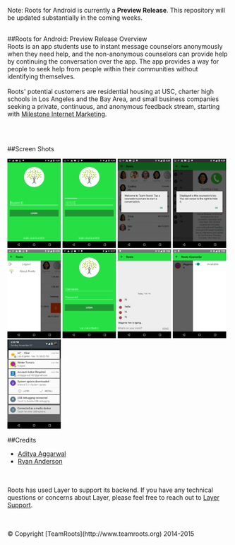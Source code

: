 




Note: Roots for Android is currently a **Preview Release**. This repository will be updated substantially in the coming weeks.
<br> <br>

##<a name="overview"></a>Roots for Android: Preview Release Overview
<br>
Roots is an app students use to instant message counselors anonymously when they need help, and the non-anonymous counselors can provide help by continuing the conversation over the app. The app provides a way for people to seek help from people within their communities without identifying themselves. <br> <br>
Roots' potential customers are residential housing at USC, charter high schools in Los Angeles and the Bay Area, and small business companies seeking a private, continuous, and anonymous feedback stream, starting with <a href="http://www.milestoneinternet.com/"> Milestone Internet Marketing</a>.

<br><br>

##<a name="credits"></a>Screen Shots
<br>
<div style="display:inline">
<img width="24%"  src="assets/screenshot.png"></img>
<img width="24%" src="assets/screenshot1.png"></img>
<img width="24%"  src="assets/screenshot2.png"></img>
<img width="24%"  src="assets/screenshot3.png"></img>
<img width="24%"  src="assets/screenshot4.png"></img>
<img width="24%"  src="assets/screenshot5.png"></img>
<img width="24%"  src="assets/screenshot6.png"></img>
<img  width="24%"  src="assets/screenshot7.png"></img>
<img  width="24%" src="assets/screenshot8.png"></img>
</div>


##<a name="credits"></a>Credits

* [Aditya Aggarwal](https://github.com/AdityaAgg)
* [Ryan Anderson](https://github.com/rkanderson)

<br><br>
Roots has used Layer to support its backend. If you have any technical questions or concerns about Layer, please feel free to reach out to [Layer Support](mailto:support@layer.com).

<br>
<br>
© Copyright [TeamRoots](http://www.teamroots.org) 2014-2015
